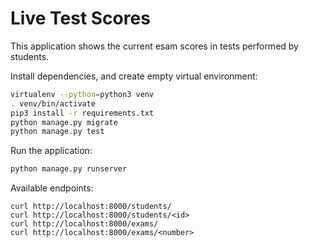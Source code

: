 # Live Test Scores

This application shows the current esam scores in tests performed by students.

Install dependencies, and create empty virtual environment:

```sh
virtualenv --python=python3 venv
. venv/bin/activate
pip3 install -r requirements.txt
python manage.py migrate
python manage.py test
```

Run the application:
```sh
python manage.py runserver
```

Available endpoints:

```
curl http://localhost:8000/students/
curl http://localhost:8000/students/<id>
curl http://localhost:8000/exams/
curl http://localhost:8000/exams/<number>
```
